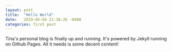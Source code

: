 ```yaml
---
layout: post
title:  "Hello World"
date:   2019-05-04 21:36:26 -0400
categories: first post
---
```


Tina's personal blog is finally up and running. It's powered by Jekyll running on Github Pages. All it needs is some decent content!
